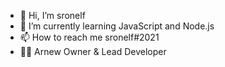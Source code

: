 - 👋 Hi, I’m sronelf
- 🌱 I’m currently learning JavaScript and Node.js
- 📫 How to reach me sronelf#2021
- 👨‍💻 Arnew Owner & Lead Developer

<!---
sronelf/sronelf is a ✨ special ✨ repository because its `README.md` (this file) appears on your GitHub profile.
You can click the Preview link to take a look at your changes.
--->
